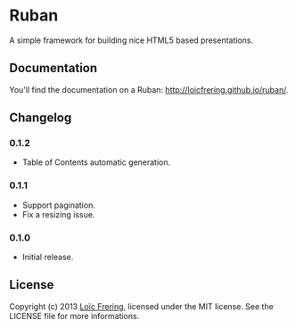 Ruban
=====

A simple framework for building nice HTML5 based presentations.

Documentation
-------------

You'll find the documentation on a Ruban: http://loicfrering.github.io/ruban/.

Changelog
---------

### 0.1.2

* Table of Contents automatic generation.

### 0.1.1

* Support pagination.
* Fix a resizing issue.

### 0.1.0

* Initial release.

License
-------

Copyright (c) 2013 [Loïc Frering](https://github.com/loicfrering), licensed
under the MIT license. See the LICENSE file for more informations.
